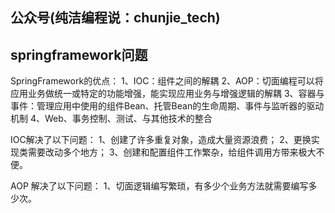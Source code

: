 ## 公众号(纯洁编程说：chunjie_tech)

## springframework问题

SpringFramework的优点：
1、IOC：组件之间的解耦
2、AOP：切面编程可以将应用业务做统一或特定的功能增强，能实现应用业务与增强逻辑的解耦
3、容器与事件：管理应用中使用的组件Bean、托管Bean的生命周期、事件与监听器的驱动机制
4、Web、事务控制、测试、与其他技术的整合

IOC解决了以下问题：
1、创建了许多重复对象，造成大量资源浪费；
2、更换实现类需要改动多个地方；
3、创建和配置组件工作繁杂，给组件调用方带来极大不便。

AOP 解决了以下问题：
1、切面逻辑编写繁琐，有多少个业务方法就需要编写多少次。


